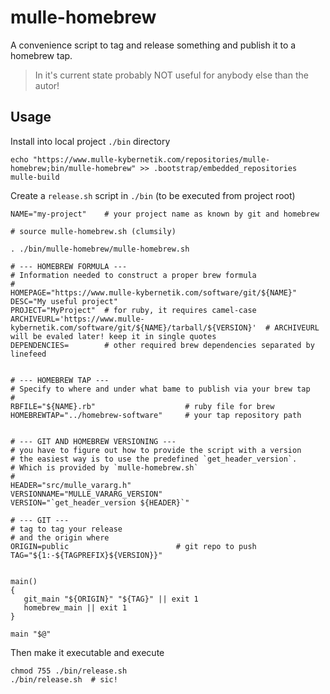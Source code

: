 # mulle-homebrew

A convenience script to tag and release something and publish it to
a homebrew tap.

> In it's current state probably NOT useful for anybody else than the autor!

## Usage

Install into local project `./bin` directory

```
echo "https://www.mulle-kybernetik.com/repositories/mulle-homebrew;bin/mulle-homebrew" >> .bootstrap/embedded_repositories
mulle-build
```

Create a `release.sh` script in `./bin`  (to be executed from project root)

```
NAME="my-project"    # your project name as known by git and homebrew

# source mulle-homebrew.sh (clumsily)

. ./bin/mulle-homebrew/mulle-homebrew.sh

# --- HOMEBREW FORMULA ---
# Information needed to construct a proper brew formula
#
HOMEPAGE="https://www.mulle-kybernetik.com/software/git/${NAME}"
DESC="My useful project"
PROJECT="MyProject"  # for ruby, it requires camel-case
ARCHIVEURL='https://www.mulle-kybernetik.com/software/git/${NAME}/tarball/${VERSION}'  # ARCHIVEURL will be evaled later! keep it in single quotes
DEPENDENCIES=        # other required brew dependencies separated by linefeed


# --- HOMEBREW TAP ---
# Specify to where and under what bame to publish via your brew tap
#
RBFILE="${NAME}.rb"                    # ruby file for brew
HOMEBREWTAP="../homebrew-software"     # your tap repository path


# --- GIT AND HOMEBREW VERSIONING ---
# you have to figure out how to provide the script with a version
# the easiest way is to use the predefined `get_header_version`.
# Which is provided by `mulle-homebrew.sh`
#
HEADER="src/mulle_vararg.h"
VERSIONNAME="MULLE_VARARG_VERSION"
VERSION="`get_header_version ${HEADER}`"

# --- GIT ---
# tag to tag your release
# and the origin where
ORIGIN=public                        # git repo to push
TAG="${1:-${TAGPREFIX}${VERSION}}"


main()
{
   git_main "${ORIGIN}" "${TAG}" || exit 1
   homebrew_main || exit 1
}

main "$@"
```

Then make it executable and execute


```
chmod 755 ./bin/release.sh
./bin/release.sh  # sic!
```


